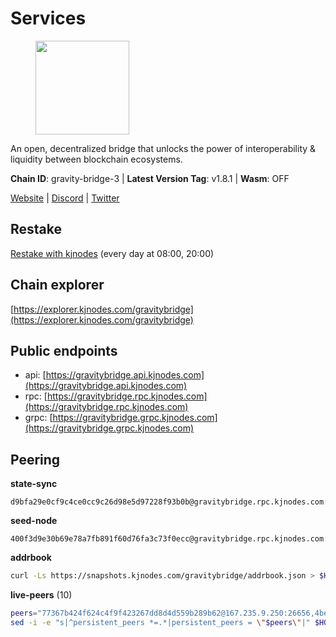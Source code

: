 # Services

<figure><img src="https://raw.githubusercontent.com/kj89/testnet_manuals/main/pingpub/logos/gravitybridge.png" width="150" alt=""><figcaption></figcaption></figure>

An open, decentralized bridge that unlocks the power of  interoperability & liquidity between blockchain ecosystems.

**Chain ID**: gravity-bridge-3 | **Latest Version Tag**: v1.8.1 | **Wasm**: OFF

[Website](https://www.gravitybridge.net) | [Discord](https://discord.gg/ARV8dTSjAk) | [Twitter](https://twitter.com/gravity_bridge)

## Restake

[Restake with kjnodes](https://restake.app/gravitybridge/gravityvaloper1nw3uavthnjwsgrrjzav2wdg9m0pw7k4fc7hvlz) (every day at 08:00, 20:00)
## Chain explorer
[https://explorer.kjnodes.com/gravitybridge](https://explorer.kjnodes.com/gravitybridge)

## Public endpoints

* api: [https://gravitybridge.api.kjnodes.com](https://gravitybridge.api.kjnodes.com)
* rpc: [https://gravitybridge.rpc.kjnodes.com](https://gravitybridge.rpc.kjnodes.com)
* grpc: [https://gravitybridge.grpc.kjnodes.com](https://gravitybridge.grpc.kjnodes.com)

## Peering

**state-sync**

```text
d9bfa29e0cf9c4ce0cc9c26d98e5d97228f93b0b@gravitybridge.rpc.kjnodes.com:26656
```

**seed-node**

```text
400f3d9e30b69e78a7fb891f60d76fa3c73f0ecc@gravitybridge.rpc.kjnodes.com:26659
```

**addrbook**
```bash
curl -Ls https://snapshots.kjnodes.com/gravitybridge/addrbook.json > $HOME/.gravity/config/addrbook.json
```

**live-peers** (10)
```bash
peers="77367b424f624c4f9f423267dd8d4d559b289b62@167.235.9.250:26656,4bebde6a1b2907bd3cc167d2802b909770cbfda1@137.184.197.230:26656,b2608e51a520866a91637ca3b354903bc5b46bfa@137.184.214.71:26656,9f13103f7eb8e82c6ba18eb53ba18ed88dac6950@65.109.69.59:14256,6dbb1f051998d6972597941209e80dc84c308389@46.0.203.78:26656,811817c6ddc112ed37f7cd71c6bbae186f1e8239@135.125.188.17:34095,5568cb9d7585c9b9d8b1685510c3ce6d2a465e8c@15.235.44.50:26656,84fb0a9180b2b67b4901330a13f1dee4226ce3ac@65.108.9.169:26656,d9bfa29e0cf9c4ce0cc9c26d98e5d97228f93b0b@65.109.88.38:26656,bcd4d083788130ccbd6d3fafd2d1083c8547506f@138.197.153.126:26656"
sed -i -e "s|^persistent_peers *=.*|persistent_peers = \"$peers\"|" $HOME/.gravity/config/config.toml
```
